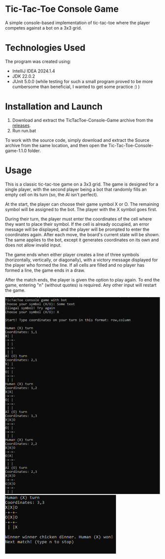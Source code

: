 # Tic-Tac-Toe Console Game

A simple console-based implementation of tic-tac-toe where the player competes against a bot on a 3x3 grid.

# Technologies Used

The program was created using:
* IntelliJ IDEA 2024.1.4
* JDK 22.0.2
* JUnit 5.0.0 (while testing for such a small program proved to be more cumbersome than beneficial, I wanted to get some practice :) )

# Installation and Launch

1. Download and extract the TicTacToe-Console-Game archive from the [releases](https://github.com/qwert312/Tic-Tac-Toe-Console-game/releases/latest).
2. Run run.bat

To work with the source code, simply download and extract the Source archive from the same location, and then open the Tic-Tac-Toe-Console-game-1.1.0 folder.

# Usage

This is a classic tic-tac-toe game on a 3x3 grid. The game is designed for a single player, with the second player being a bot that randomly fills an empty cell on its turn (so, the AI isn't perfect).

At the start, the player can choose their game symbol X or O. The remaining symbol will be assigned to the bot. The player with the X symbol goes first.

During their turn, the player must enter the coordinates of the cell where they want to place their symbol. If the cell is already occupied, an error message will be displayed, and the player will be prompted to enter the coordinates again. After each move, the board's current state will be shown. The same applies to the bot, except it generates coordinates on its own and does not allow invalid input.

The game ends when either player creates a line of three symbols (horizontally, vertically, or diagonally), with a victory message displayed for the player who formed the line. If all cells are filled and no player has formed a line, the game ends in a draw.

After the match ends, the player is given the option to play again. To end the game, entering "n" (without quotes) is required. Any other input will restart the game.

![programScreenshot](images/image1.png)
![programScreenshot](images/image2.png)
